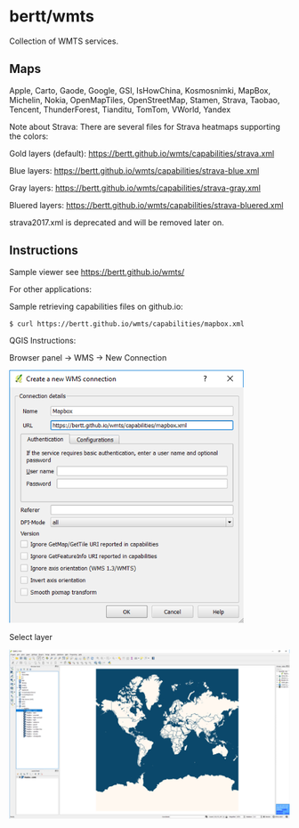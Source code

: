 # bertt/wmts

Collection of WMTS services. 

## Maps

Apple, Carto, Gaode, Google, GSI, IsHowChina, Kosmosnimki, MapBox, Michelin, Nokia, OpenMapTiles, OpenStreetMap, Stamen, Strava, Taobao, Tencent, ThunderForest, Tianditu, TomTom, VWorld, Yandex

Note about Strava: There are several files for Strava heatmaps supporting the colors:

Gold layers (default): https://bertt.github.io/wmts/capabilities/strava.xml

Blue layers: https://bertt.github.io/wmts/capabilities/strava-blue.xml

Gray layers: https://bertt.github.io/wmts/capabilities/strava-gray.xml

Bluered layers: https://bertt.github.io/wmts/capabilities/strava-bluered.xml

strava2017.xml is deprecated and will be removed later on.

## Instructions
Sample viewer see <a href="https://bertt.github.io/wmts/">https://bertt.github.io/wmts/</a>

For other applications: 

Sample retrieving capabilities files on github.io:

```
$ curl https://bertt.github.io/wmts/capabilities/mapbox.xml
```

QGIS Instructions:

Browser panel -> WMS -> New Connection

<img src="add-connection.png">

Select layer

<img src="add-layer.png">



